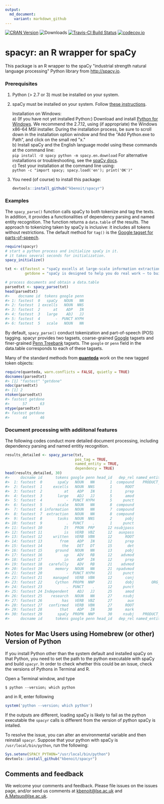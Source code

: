 ```yaml
---
output:
  md_document:
    variant: markdown_github
---
```




[![CRAN Version](http://www.r-pkg.org/badges/version/spacyr)](http://cran.r-project.org/package=spacyr) ![Downloads](http://cranlogs.r-pkg.org/badges/spacyr) [![Travis-CI Build Status](https://travis-ci.org/kbenoit/spacyr.svg?branch=master)](https://travis-ci.org/kbenoit/spacyr) [![codecov.io](https://codecov.io/github/kbenoit/spacyr/spacyr.svg?branch=master)](https://codecov.io/github/kbenoit/spacyr/coverage.svg?branch=master)


# spacyr: an R wrapper for spaCy

This package is an R wrapper to the spaCy "industrial strength natural language processing" Python library from http://spacy.io.

### Prerequisites

1.  Python (> 2.7 or 3) must be installed on your system.  

2.  spaCy must be installed on your system.  Follow [these instructions](http://spacy.io/docs/).

    Installation on Windows:  
    a)  (If you have not yet installed Python:)  Download and install [Python for Windows](https://www.python.org/downloads/windows/).  We recommend the 2.7.12, using (if appropriate) the Windows x86-64 MSI installer.  During the installation process, be sure to scroll down in the installation option window and find the "Add Python.exe to Path", and click on the small red "x."  
    b)  Install spaCy and the English language model using these commands at the command line:  
        ```
        pip install -U spacy
        python -m spacy.en.download
        ```
        For alternative installations or troubleshooting, see the [spaCy docs](https://spacy.io/docs/).  
    c)  Test your installation at the command line using:  
        ```
        python -c "import spacy; spacy.load('en'); print('OK')"
        ```

3.  You need (of course) to install this package:  
    
    ```r
    devtools::install_github("kbenoit/spacyr")
    ```


### Examples

The `spacy_parse()` function calls spaCy to both tokenize and tag the texts. In addition, it provides a functionalities of dependency parsing and named entity recognition. The function returns a `data.table` of the results. The approach to tokenizing taken by spaCy is inclusive: it includes all tokens without restrictions.  The default method for `tag()` is the [Google tagset for parts-of-speech](https://github.com/slavpetrov/universal-pos-tags).


```r
require(spacyr)
# start a python process and initialize spaCy in it.
# it takes several seconds for initialization.
spacy_initialize()

txt <- c(fastest = "spaCy excells at large-scale information extraction tasks. It is written from the ground up in carefully memory-managed Cython. Independent research has confirmed that spaCy is the fastest in the world. If your application needs to process entire web dumps, spaCy is the library you want to be using.",
         getdone = "spaCy is designed to help you do real work — to build real products, or gather real insights. The library respects your time, and tries to avoid wasting it. It is easy to install, and its API is simple and productive. I like to think of spaCy as the Ruby on Rails of Natural Language Processing.")

# process documents and obtain a data.table
parsedtxt <- spacy_parse(txt)
head(parsedtxt)
#>    docname id  tokens google penn
#> 1: fastest  0   spaCy   NOUN   NN
#> 2: fastest  1 excells   NOUN  NNS
#> 3: fastest  2      at    ADP   IN
#> 4: fastest  3   large    ADJ   JJ
#> 5: fastest  4       -  PUNCT HYPH
#> 6: fastest  5   scale   NOUN   NN
```

By default, `spacy_parse()` conduct tokenization and part-of-speech (POS) tagging. spacyr provides two tagsets, coarse-grained [Google](https://github.com/slavpetrov/universal-pos-tags) tagsets and finer-grained [Penn Treebank](https://www.ling.upenn.edu/courses/Fall_2003/ling001/penn_treebank_pos.html) tagsets. The `google` or `penn` field in the data.table corresponds to each of these tagsets.


Many of the standard methods from [**quanteda**](http://githiub.com/kbenoit/quanteda) work on the new tagged token objects:

```r
require(quanteda, warn.conflicts = FALSE, quietly = TRUE)
docnames(parsedtxt)
#> [1] "fastest" "getdone"
ndoc(parsedtxt)
#> [1] 2
ntoken(parsedtxt)
#> fastest getdone 
#>      57      63
ntype(parsedtxt)
#> fastest getdone 
#>      44      46
```

### Document processing with addiitonal features

The following codes conduct more detailed document processing, including dependency parsing and named entitiy recognition.


```r
results_detailed <- spacy_parse(txt,
                                pos_tag = TRUE,
                                named_entity = TRUE,
                                dependency = TRUE)
head(results_detailed, 30)
#>     docname id      tokens google penn head_id   dep_rel named_entity
#>  1: fastest  0       spaCy   NOUN   NN       1  compound    PRODUCT_B
#>  2: fastest  1     excells   NOUN  NNS       1      ROOT             
#>  3: fastest  2          at    ADP   IN       1      prep             
#>  4: fastest  3       large    ADJ   JJ       5      amod             
#>  5: fastest  4           -  PUNCT HYPH       5     punct             
#>  6: fastest  5       scale   NOUN   NN       8  compound             
#>  7: fastest  6 information   NOUN   NN       7  compound             
#>  8: fastest  7  extraction   NOUN   NN       8  compound             
#>  9: fastest  8       tasks   NOUN  NNS       2      pobj             
#> 10: fastest  9           .  PUNCT    .       1     punct             
#> 11: fastest 10          It   PRON  PRP      12 nsubjpass             
#> 12: fastest 11          is   VERB  VBZ      12   auxpass             
#> 13: fastest 12     written   VERB  VBN      12      ROOT             
#> 14: fastest 13        from    ADP   IN      12      prep             
#> 15: fastest 14         the    DET   DT      15       det             
#> 16: fastest 15      ground   NOUN   NN      13      pobj             
#> 17: fastest 16          up    ADV   RB      12    advmod             
#> 18: fastest 17          in    ADP   IN      12      prep             
#> 19: fastest 18   carefully    ADV   RB      21    advmod             
#> 20: fastest 19      memory   NOUN   NN      21  npadvmod             
#> 21: fastest 20           -  PUNCT HYPH      21     punct             
#> 22: fastest 21     managed   VERB  VBN      12      conj             
#> 23: fastest 22      Cython  PROPN  NNP      21      dobj        ORG_B
#> 24: fastest 23           .  PUNCT    .      12     punct             
#> 25: fastest 24 Independent    ADJ   JJ      25      amod             
#> 26: fastest 25    research   NOUN   NN      27     nsubj             
#> 27: fastest 26         has   VERB  VBZ      27       aux             
#> 28: fastest 27   confirmed   VERB  VBN      27      ROOT             
#> 29: fastest 28        that    ADP   IN      30      mark             
#> 30: fastest 29       spaCy  PROPN  NNP      30     nsubj    PRODUCT_B
#>     docname id      tokens google penn head_id   dep_rel named_entity
```



## Notes for Mac Users using Homebrew (or other) Version of Python

If you install Python other than the system default and installed spaCy on that Python, you need to set the path to the python executable with spaCy and build `spacyr`. In order to check whether this could be an issue, check the versions of Pythons in Terminal and R.

Open a Terminal window, and type
```
$ python --version; which python
```
and in R, enter following

```r
system('python --version; which python')
```
If the outputs are different, loading spaCy is likely to fail as the python executable the `spacyr` calls is different from the version of python spaCy is intalled.

To resolve the issue, you can alter an environmental variable and then reinstall `spacyr`. Suppose that your python with spaCy is  `/usr/local/bin/python`, run the following:

```r
Sys.setenv(SPACY_PYTHON="/usr/local/bin/python")
devtools::install_github("kbenoit/spacyr")
```

## Comments and feedback

We welcome your comments and feedback.  Please file issues on the issues page, and/or send us comments at kbenoit@lse.ac.uk and A.Matsuo@lse.ac.uk.
